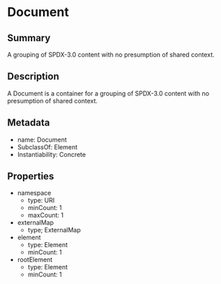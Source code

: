 # Document

## Summary

A grouping of SPDX-3.0 content with no presumption of shared context.

## Description

A Document is a container for a grouping of SPDX-3.0 content with no presumption of shared context.

## Metadata

- name: Document
- SubclassOf: Element
- Instantiability: Concrete

## Properties

- namespace
  - type: URI
  - minCount: 1
  - maxCount: 1
- externalMap
  - type; ExternalMap
- element
  - type: Element
  - minCount: 1
- rootElement
  - type: Element
  - minCount: 1

